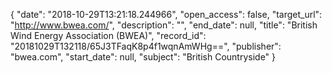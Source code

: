 {
  "date": "2018-10-29T13:21:18.244966", 
  "open_access": false, 
  "target_url": "http://www.bwea.com/", 
  "description": "", 
  "end_date": null, 
  "title": "British Wind Energy Association (BWEA)", 
  "record_id": "20181029T132118/65J3TFaqK8p4f1wqnAmWHg==", 
  "publisher": "bwea.com", 
  "start_date": null, 
  "subject": "British Countryside"
}


